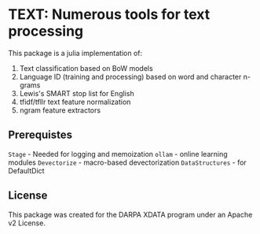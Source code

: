 TEXT: Numerous tools for text processing
========================================

This package is a julia implementation of:

1. Text classification based on BoW models
2. Language ID (training and processing) based on word and character n-grams
3. Lewis's SMART stop list for English
4. tfidf/tfllr text feature normalization
5. ngram feature extractors

Prerequistes
------------

`Stage`          - Needed for logging and memoization
`ollam`          - online learning modules
`Devectorize`    - macro-based devectorization
`DataStructures` - for DefaultDict

License
-------
This package was created for the DARPA XDATA program under an Apache v2 License.

